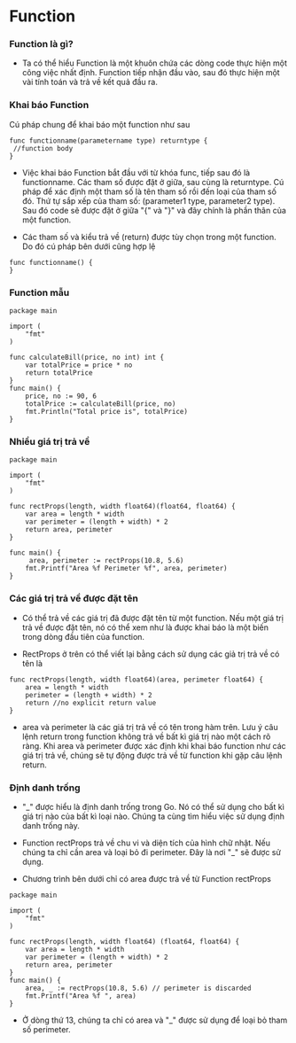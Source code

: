 # Function

### Function là gì?

- Ta có thể hiểu Function là một khuôn chứa các dòng code thực hiện một công việc nhất định. Function tiếp nhận đầu vào, sau đó thực hiện một vài tính toán và trả về kết quả đầu ra.

### Khai báo Function

Cú pháp chung để khai báo một function như sau

```
func functionname(parametername type) returntype {  
 //function body
}
```
- Việc khai báo Function bắt đầu với từ khóa func, tiếp sau đó là functionname. Các tham số được đặt ở giữa, sau cùng là returntype. Cú pháp để xác định một tham số là tên tham số rồi đến loại của tham số đó. Thứ tự sắp xếp của tham số: (parameter1 type, parameter2 type). Sau đó code sẽ được đặt ở giữa "{" và "}" và đây chính là phần thân của một function.

- Các tham số và kiểu trả về (return) được tùy chọn trong một function. Do đó cú pháp bên dưới cũng hợp lệ 

```
func functionname() {  
}
```

### Function mẫu 

```
package main

import (  
    "fmt"
)

func calculateBill(price, no int) int {  
    var totalPrice = price * no
    return totalPrice
}
func main() {  
    price, no := 90, 6
    totalPrice := calculateBill(price, no)
    fmt.Println("Total price is", totalPrice)
}
```

### Nhiều giá trị trả về

```
package main

import (  
    "fmt"
)

func rectProps(length, width float64)(float64, float64) {  
    var area = length * width
    var perimeter = (length + width) * 2
    return area, perimeter
}

func main() {  
     area, perimeter := rectProps(10.8, 5.6)
    fmt.Printf("Area %f Perimeter %f", area, perimeter) 
}
```

### Các giá trị trả về được đặt tên

- Có thể trả về các giá trị đã được đặt tên từ một function. Nếu một giá trị trả về được đặt tên, nó có thể xem như là được khai báo là một biến trong dòng đầu tiên của function. 

- RectProps ở trên có thể viết lại bằng cách sử dụng các giả trị trả về có tên là

```
func rectProps(length, width float64)(area, perimeter float64) {  
    area = length * width
    perimeter = (length + width) * 2
    return //no explicit return value
}
```

- area và perimeter là các giá trị trả về có tên trong hàm trên. Lưu ý câu lệnh return trong function không trả về bất kì giá trị nào một cách rõ ràng. Khi area và perimeter  được xác định khi khai báo function như các giá trị trả về, chúng sẽ tự động được trả về từ function khi gặp câu lệnh return.

### Định danh trống

- "_" được hiểu là định danh trống trong Go. Nó có thể sử dụng cho bất kì giá trị nào của bất kì loại nào. Chúng ta cùng tìm hiểu việc sử dụng định danh trống này.

- Function rectProps trả về chu vi và diện tích của hình chữ nhật. Nếu chúng ta chỉ cần area và loại bỏ đi perimeter. Đây là nơi "_" sẽ được sử dụng.

- Chương trình bên dưới chỉ có area được trả về từ Function rectProps

```
package main

import (  
    "fmt"
)

func rectProps(length, width float64) (float64, float64) {  
    var area = length * width
    var perimeter = (length + width) * 2
    return area, perimeter
}
func main() {  
    area, _ := rectProps(10.8, 5.6) // perimeter is discarded
    fmt.Printf("Area %f ", area)
}
```
- Ở dòng thứ 13, chúng ta chỉ có area và "_" được sử dụng để loại bỏ tham số perimeter.
